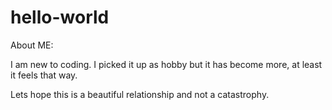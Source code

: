 # hello-world

About ME:

I am new to coding. I picked it up as hobby but it has become more, at least it feels that way.

Lets hope this is a beautiful relationship and not a catastrophy.
